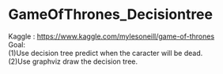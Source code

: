 # GameOfThrones_Decisiontree  
Kaggle : https://www.kaggle.com/mylesoneill/game-of-thrones    
Goal:  
(1)Use decision tree predict when the caracter will be dead.   
(2)Use graphviz draw the decision tree.

